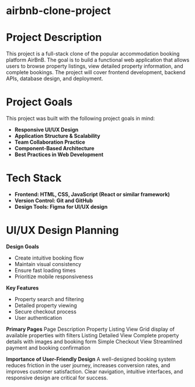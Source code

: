 # airbnb-clone-project
# Project Description
This project is a full-stack clone of the popular accommodation booking platform AirBnB. The goal is to build a functional web application that allows users to browse property listings, view detailed property information, and complete bookings. The project will cover frontend development, backend APIs, database design, and deployment.

# Project Goals
This project was built with the following project goals in mind:
- **Responsive UI/UX Design**  
- **Application Structure & Scalability**  
- **Team Collaboration Practice**  
- **Component-Based Architecture**  
- **Best Practices in Web Development**

# Tech Stack
- **Frontend: HTML, CSS, JavaScript (React or similar framework)**
- **Version Control: Git and GitHub**
- **Design Tools: Figma for UI/UX design**

# UI/UX Design Planning
**Design Goals**
- Create intuitive booking flow
- Maintain visual consistency
- Ensure fast loading times
- Prioritize mobile responsiveness

**Key Features**
- Property search and filtering
- Detailed property viewing
- Secure checkout process
- User authentication

**Primary Pages**
Page	Description
Property Listing View	Grid display of available properties with filters
Listing Detailed View	Complete property details with images and booking form
Simple Checkout View	Streamlined payment and booking confirmation

**Importance of User-Friendly Design**
A well-designed booking system reduces friction in the user journey, increases conversion rates, and improves customer satisfaction. Clear navigation, intuitive interfaces, and responsive design are critical for success.
